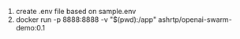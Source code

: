 1. create .env file based on sample.env
2. docker run -p 8888:8888 -v "$(pwd):/app" ashrtp/openai-swarm-demo:0.1
